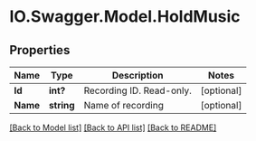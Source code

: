 # IO.Swagger.Model.HoldMusic
## Properties

Name | Type | Description | Notes
------------ | ------------- | ------------- | -------------
**Id** | **int?** | Recording ID. Read-only. | [optional] 
**Name** | **string** | Name of recording | [optional] 

[[Back to Model list]](../README.md#documentation-for-models) [[Back to API list]](../README.md#documentation-for-api-endpoints) [[Back to README]](../README.md)

